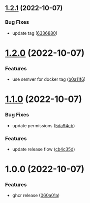 ## [1.2.1](https://github.com/lean-delivery/substitute-env-vars/compare/v1.2.0...v1.2.1) (2022-10-07)


### Bug Fixes

* update tag ([6336880](https://github.com/lean-delivery/substitute-env-vars/commit/63368801f25a9b1b803d83387e49e7c7011ed613))

# [1.2.0](https://github.com/lean-delivery/substitute-env-vars/compare/v1.1.0...v1.2.0) (2022-10-07)


### Features

* use semver for docker tag ([b0a11f6](https://github.com/lean-delivery/substitute-env-vars/commit/b0a11f6d9e0541ddf9ae45d7f309ab77bf3c9bb3))

# [1.1.0](https://github.com/lean-delivery/substitute-env-vars/compare/v1.0.0...v1.1.0) (2022-10-07)


### Bug Fixes

* update permissions ([5da94cb](https://github.com/lean-delivery/substitute-env-vars/commit/5da94cb59f5df7f538026f2a1d734c1d0a1016e7))


### Features

* update release flow ([cb4c35d](https://github.com/lean-delivery/substitute-env-vars/commit/cb4c35dc073509d7eae24b915b9fa803e555efd0))

# 1.0.0 (2022-10-07)


### Features

* ghcr release ([060a01a](https://github.com/lean-delivery/substitute-env-vars/commit/060a01abcc25345974264bcffb81c461b40e4fad))
